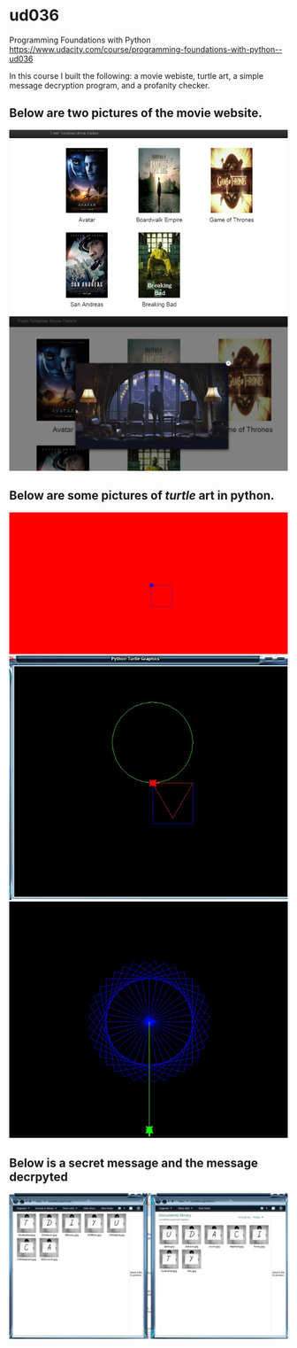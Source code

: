 # ud036
Programming Foundations with Python  
https://www.udacity.com/course/programming-foundations-with-python--ud036  
  
In this course I built the following: a movie webiste, turtle art, a simple message decryption program, and a profanity checker.

## Below are two pictures of the movie website.
![Alt text](https://github.com/IanSkyles/ud036/blob/master/screenshots/freshTomatoesHomePage.jpg?raw=true "Title")
![Alt text](https://github.com/IanSkyles/ud036/blob/master/screenshots/freshTomatoesWatchingTrailer.jpg?raw=true "Title")
  
  
  
## Below are some pictures of _turtle_ art in python.
![Alt text](https://github.com/IanSkyles/ud036/blob/master/screenshots/turtle.jpg?raw=true "Title")
![Alt text](https://github.com/IanSkyles/ud036/blob/master/screenshots/turtle_with_circle_triangle_and_square.jpg?raw=true "Title")
![Alt text](https://github.com/IanSkyles/ud036/blob/master/screenshots/turtle_mini_project_one.jpg?raw=true "Title")

  
  
## Below is a secret message and the message decrpyted
![Alt text](https://github.com/IanSkyles/ud036/blob/master/screenshots/secretMessageForForums.jpg?raw=true "Title")

